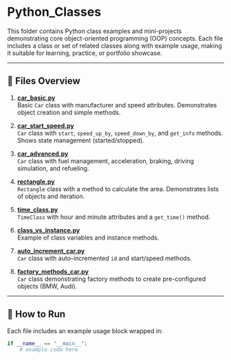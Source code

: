 # Python_Classes

This folder contains Python class examples and mini-projects demonstrating core object-oriented programming (OOP) concepts. Each file includes a class or set of related classes along with example usage, making it suitable for learning, practice, or portfolio showcase.

---

## 📂 Files Overview

1. **[car_basic.py](car_basic.py)**  
   Basic `Car` class with manufacturer and speed attributes. Demonstrates object creation and simple methods.

2. **[car_start_speed.py](car_start_speed.py)**  
   `Car` class with `start`, `speed_up_by`, `speed_down_by`, and `get_info` methods. Shows state management (started/stopped).

3. **[car_advanced.py](car_advanced.py)**  
   `Car` class with fuel management, acceleration, braking, driving simulation, and refueling.

4. **[rectangle.py](rectangle.py)**  
   `Rectangle` class with a method to calculate the area. Demonstrates lists of objects and iteration.

5. **[time_class.py](time_class.py)**  
   `TimeClass` with hour and minute attributes and a `get_time()` method.

6. **[class_vs_instance.py](class_vs_instance.py)**  
   Example of class variables and instance methods.

7. **[auto_increment_car.py](auto_increment_car.py)**  
   `Car` class with auto-incremented `id` and start/speed methods.

8. **[factory_methods_car.py](factory_methods_car.py)**  
   `Car` class demonstrating factory methods to create pre-configured objects (BMW, Audi).

---

## 🚀 How to Run

Each file includes an example usage block wrapped in:

```python
if __name__ == "__main__":
    # example code here
